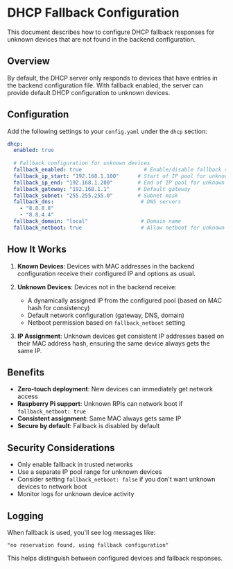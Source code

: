 # DHCP Fallback Configuration

This document describes how to configure DHCP fallback responses for unknown devices that are not found in the backend configuration.

## Overview

By default, the DHCP server only responds to devices that have entries in the backend configuration file. With fallback enabled, the server can provide default DHCP configuration to unknown devices.

## Configuration

Add the following settings to your `config.yaml` under the `dhcp` section:

```yaml
dhcp:
  enabled: true
  
  # Fallback configuration for unknown devices
  fallback_enabled: true                    # Enable/disable fallback responses
  fallback_ip_start: "192.168.1.100"      # Start of IP pool for unknown devices  
  fallback_ip_end: "192.168.1.200"        # End of IP pool for unknown devices
  fallback_gateway: "192.168.1.1"         # Default gateway
  fallback_subnet: "255.255.255.0"        # Subnet mask
  fallback_dns:                            # DNS servers
    - "8.8.8.8"
    - "8.8.4.4"
  fallback_domain: "local"                 # Domain name
  fallback_netboot: true                   # Allow netboot for unknown devices
```

## How It Works

1. **Known Devices**: Devices with MAC addresses in the backend configuration receive their configured IP and options as usual.

2. **Unknown Devices**: Devices not in the backend receive:
   - A dynamically assigned IP from the configured pool (based on MAC hash for consistency)
   - Default network configuration (gateway, DNS, domain)
   - Netboot permission based on `fallback_netboot` setting

3. **IP Assignment**: Unknown devices get consistent IP addresses based on their MAC address hash, ensuring the same device always gets the same IP.

## Benefits

- **Zero-touch deployment**: New devices can immediately get network access
- **Raspberry Pi support**: Unknown RPIs can network boot if `fallback_netboot: true`
- **Consistent assignment**: Same MAC always gets same IP
- **Secure by default**: Fallback is disabled by default

## Security Considerations

- Only enable fallback in trusted networks
- Use a separate IP pool range for unknown devices
- Consider setting `fallback_netboot: false` if you don't want unknown devices to network boot
- Monitor logs for unknown device activity

## Logging

When fallback is used, you'll see log messages like:
```
"no reservation found, using fallback configuration"
```

This helps distinguish between configured devices and fallback responses.
